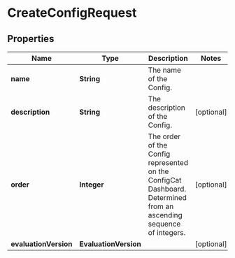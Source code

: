 

# CreateConfigRequest


## Properties

| Name | Type | Description | Notes |
|------------ | ------------- | ------------- | -------------|
|**name** | **String** | The name of the Config. |  |
|**description** | **String** | The description of the Config. |  [optional] |
|**order** | **Integer** | The order of the Config represented on the ConfigCat Dashboard. Determined from an ascending sequence of integers. |  [optional] |
|**evaluationVersion** | **EvaluationVersion** |  |  [optional] |



